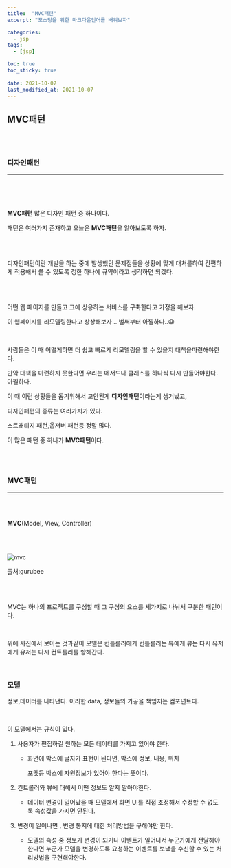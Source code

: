 ```yaml
---
title:  "MVC패턴"
excerpt: "포스팅을 위한 마크다운언어를 배워보자"

categories:
  - jsp
tags:
  - [jsp]

toc: true
toc_sticky: true
 
date: 2021-10-07
last_modified_at: 2021-10-07
---
```


## MVC패턴

<br/>





<br/>

### 디자인패턴

***

<br/>

<br/>

<br/>



**MVC패턴** 많은 디자인 패턴 중 하나이다.<br/>

패턴은 여러가지 존재하고 오늘은 **MVC패턴**을 알아보도록 하자.<br/>

<br/>

<br/>

디자인패턴이란 개발을 하는 중에 발생했던 문제점들을 상황에 맞게 대처를하여 간편하게 적용해서 쓸 수 있도록 정한 하나에 규약이라고 생각하면 되겠다.

<br/>

<br/>

어떤 웹 페이지를 만들고 그에 상응하는 서비스를 구축한다고 가정을 해보자.<br/>

이 웹페이지를 리모델링한다고 상상해보자 .. 벌써부터 아찔하다..😀<br/>

<br/>

사람들은 이 때 어떻게하면 더 쉽고 빠르게 리모델링을 할 수 있을지 대책을마련해야한다.<br/>

만약 대책을 마련하지 못한다면 우리는 메서드나 클래스를 하나씩 다시 만들어야한다. 아찔하다.<br/>

이 때 이런 상황들을 돕기위해서 고안된게 **디자인패턴**이라는게 생겨났고,<br/>

디자인패턴의 종류는 여러가지가 있다.<br/>

스트래티지 패턴,옵저버 패턴등 정말 많다.<br/>

이 많은 패턴 중 하나가 **MVC패턴**이다.<br/>

<br/>

<br/>

### MVC패턴

***

<br/>

<br/>

**MVC**(Model, View, Controller)<br/>

<br/>

<br/>

![mvc](C:\Users\class02\Desktop\tutorial\blog\2021-10-07-MVC\mvc.png)

출처:gurubee

<br/>

<br/>

MVC는 하나의 프로젝트를 구성할 때 그 구성의 요소를 세가지로 나눠서 구분한 패턴이다.

<br/>

위에 사진에서 보이는 것과같이 모델은 컨틀롤러에게 컨틀롤러는 뷰에게 뷰는 다시 유저에게 유저는 다시 컨트롤러를 향해간다.<br/>

<br/>

### 모델

정보,데이터를 나타낸다. 이러한 data, 정보들의 가공을 책임지는 컴포넌트다.

<br/>

이 모델에서는 규칙이 있다.

1. 사용자가 편집하길 원하는 모든 데이터를 가지고 있어야 한다.

   * 화면에 박스에 글자가 표현이 된다면, 박스에 정보, 내용, 위치<br/>

     포맷등 박스에 자원정보가 있어야 한다는 뜻이다.

2. 컨트롤러와 뷰에 대해서 어떤 정보도 알지 말아야한다.

   * 데이터 변경이 일어났을 때 모델에서 화면 UI를 직접 조정해서 수정할 수 없도록 속성값을 가지면 안된다.

3. 변경이 일어나면 , 변경 통지에 대한 처리방법을 구해야만 한다.

   * 모델의 속성 중 정보가 변경이 되거나 이벤트가 일어나서 누군가에게 전달해야 한다면 누군가 모델을 변경하도록 요청하는 이벤트를 보냈을 수신할 수 있는 처리방법을 구현해야한다.

   <br/>

   <br/>